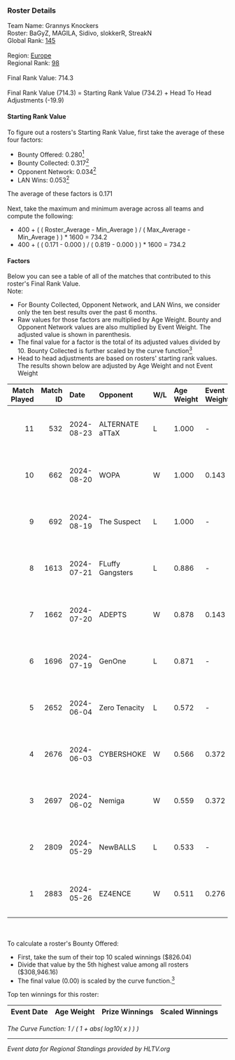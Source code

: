 ### Roster Details<br />
Team Name: Grannys Knockers<br />
Roster: BaGyZ, MAGILA, Sidivo, slokkerR, StreakN<br />
Global Rank: [145](../../standings_global_2024_09_06.md)<br />
<br />
Region: [Europe]( ../../standings_europe_2024_09_06.md)<br />
Regional Rank: [98]( ../../standings_europe_2024_09_06.md)<br />
<br />
Final Rank Value:  714.3<br />
<br />
Final Rank Value (714.3) = Starting Rank Value (734.2) + Head To Head Adjustments (-19.9)<br />

#### Starting Rank Value<br />
To figure out a rosters's Starting Rank Value, first take the average of these four factors:<br />
- Bounty Offered: 0.280[<sup>1</sup>](#table2)
- Bounty Collected: 0.317[<sup>2</sup>](#table1)
- Opponent Network: 0.034[<sup>2</sup>](#table1)
- LAN Wins: 0.053[<sup>2</sup>](#table1)

The average of these factors is 0.171<br />
<br />
Next, take the maximum and minimum average across all teams and compute the following:<br />
- 400 + ( ( Roster_Average - Min_Average ) / ( Max_Average - Min_Average ) ) * 1600 = 734.2
- 400 + ( ( 0.171 - 0.000 ) / ( 0.819 - 0.000 ) ) * 1600 = 734.2


#### Factors<br />
Below you can see a table of all of the matches that contributed to this roster's Final Rank Value.<br />
Note:<br />

- For Bounty Collected, Opponent Network, and LAN Wins, we consider only the ten best results over the past 6 months.
- Raw values for those factors are multiplied by Age Weight. Bounty and Opponent Network values are also multiplied by Event Weight. The adjusted value is shown in parenthesis.
- The final value for a factor is the total of its adjusted values divided by 10. Bounty Collected is further scaled by the curve function[<sup>3</sup>](#curveFunction)
- Head to head adjustments are based on rosters' starting rank values. The results shown below are adjusted by Age Weight and not Event Weight
<span id="table1"></span><br />


| Match Played | Match ID | Date       | Opponent         | W/L | Age Weight | Event Weight | Bounty Collected | Opponent Network | LAN Wins  | H2H Adj. | Roster                                   |
| -: | -: | :- | :- | :- | :- | :- | :- | :- | :- | -: | :- |
|           11 |      532 | 2024-08-23 | ALTERNATE aTTaX  | L   | 1.000      | -            | -                | -                | -         |    -9.40 | BaGyZ, MAGILA, Sidivo, slokkerR, StreakN |
|           10 |      662 | 2024-08-20 | WOPA             | W   | 1.000      | 0.143        | 0.001 (0.000)    | 0.123 (0.018)    | 0 (0.000) |    12.38 | BaGyZ, MAGILA, Sidivo, slokkerR, StreakN |
|            9 |      692 | 2024-08-19 | The Suspect      | L   | 1.000      | -            | -                | -                | -         |   -11.44 | BaGyZ, MAGILA, Sidivo, slokkerR, StreakN |
|            8 |     1613 | 2024-07-21 | FLuffy Gangsters | L   | 0.886      | -            | -                | -                | -         |   -17.48 | BaGyZ, MAGILA, Sidivo, slokkerR, StreakN |
|            7 |     1662 | 2024-07-20 | ADEPTS           | W   | 0.878      | 0.143        | 0.002 (0.000)    | 0.018 (0.002)    | 0 (0.000) |     8.79 | BaGyZ, MAGILA, Sidivo, slokkerR, StreakN |
|            6 |     1696 | 2024-07-19 | GenOne           | L   | 0.871      | -            | -                | -                | -         |   -22.06 | BaGyZ, MAGILA, Sidivo, slokkerR, StreakN |
|            5 |     2652 | 2024-06-04 | Zero Tenacity    | L   | 0.572      | -            | -                | -                | -         |    -2.46 | BaGyZ, MAGILA, Sidivo, slokkerR, StreakN |
|            4 |     2676 | 2024-06-03 | CYBERSHOKE       | W   | 0.566      | 0.372        | 0.037 (0.008)    | 0.720 (0.152)    | 0 (0.000) |    13.30 | BaGyZ, MAGILA, Sidivo, slokkerR, StreakN |
|            3 |     2697 | 2024-06-02 | Nemiga           | W   | 0.559      | 0.372        | 0.298 (0.062)    | 0.798 (0.166)    | 0 (0.000) |    16.01 | BaGyZ, MAGILA, Sidivo, slokkerR, StreakN |
|            2 |     2809 | 2024-05-29 | NewBALLS         | L   | 0.533      | -            | -                | -                | -         |   -13.26 | BaGyZ, MAGILA, Sidivo, slokkerR, StreakN |
|            1 |     2883 | 2024-05-26 | EZ4ENCE          | W   | 0.511      | 0.276        | 0.002 (0.000)    | 0.012 (0.002)    | 1 (0.511) |     5.67 | BaGyZ, MAGILA, Sidivo, slokkerR, StreakN |

<br />
<span id="table2"></span><br />
To calculate a roster's Bounty Offered:<br />

- First, take the sum of their top 10 scaled winnings ($826.04)
- Divide that value by the 5th highest value among all rosters ($308,946.16)
- The final value (0.00) is scaled by the curve function.[<sup>3</sup>](#curveFunction)

Top ten winnings for this roster:<br />

| Event Date | Age Weight | Prize Winnings | Scaled Winnings |
| :- | -: | :- | :- |


<span id="curveFunction"></span>_The Curve Function: 1 / ( 1 + abs( log10( x ) ) )_<br />

---
_Event data for Regional Standings provided by HLTV.org_<br />
